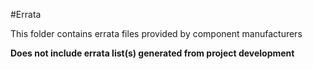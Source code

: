 #Errata

This folder contains errata files provided by component manufacturers

**Does not include errata list(s) generated from project development**
